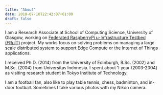 ```yaml
---
title: "About"
date: 2018-07-10T22:42:07+01:00
draft: false
---
```


I am a Research Associate at School of Computing Science,
University of Glasgow, working on [Federated RaspberryPi &mu;-Infrastructure
Testbed (FR&mu;IT)](https://fruit-testbed.org) project.
My works focus on solving problems on managing a large scale distributed system
to support Edge Compute or the Internet of Things applications.

I received Ph.D. (2014) from the University of Edinburgh,
B.Sc. (2002) and M.Sc. (2004) from Universitas Indonesia.
I spent about 1-year (2003-2004) as visiting research student
in Tokyo Institute of Technology.

I am a football fan, also like to play table tennis, chess,
badminton, and in-door football.
Sometimes I take various photos with my Nikon camera.

